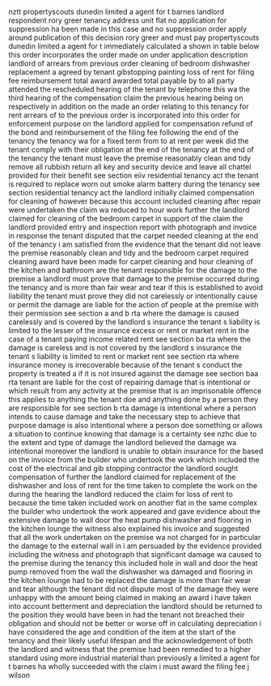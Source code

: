 nztt propertyscouts dunedin limited a agent for t barnes landlord respondent rory greer tenancy address unit flat no application for suppression ha been made in this case and no suppression order apply around publication of this decision rory greer and must pay propertyscouts dunedin limited a agent for t immediately calculated a shown in table below this order incorporates the order made on under application description landlord of arrears from previous order cleaning of bedroom dishwasher replacement a agreed by tenant gibstopping painting loss of rent for filing fee reimbursement total award awarded total payable by to all party attended the rescheduled hearing of the tenant by telephone this wa the third hearing of the compensation claim the previous hearing being on respectively in addition on the made an order relating to this tenancy for rent arrears of to the previous order is incorporated into this order for enforcement purpose on the landlord applied for compensation refund of the bond and reimbursement of the filing fee following the end of the tenancy the tenancy wa for a fixed term from to at rent per week did the tenant comply with their obligation at the end of the tenancy at the end of the tenancy the tenant must leave the premise reasonably clean and tidy remove all rubbish return all key and security device and leave all chattel provided for their benefit see section eiiv residential tenancy act the tenant is required to replace worn out smoke alarm battery during the tenancy see section residential tenancy act the landlord initially claimed compensation for cleaning of however because this account included cleaning after repair were undertaken the claim wa reduced to hour work further the landlord claimed for cleaning of the bedroom carpet in support of the claim the landlord provided entry and inspection report with photograph and invoice in response the tenant disputed that the carpet needed cleaning at the end of the tenancy i am satisfied from the evidence that the tenant did not leave the premise reasonably clean and tidy and the bedroom carpet required cleaning award have been made for carpet cleaning and hour cleaning of the kitchen and bathroom are the tenant responsible for the damage to the premise a landlord must prove that damage to the premise occurred during the tenancy and is more than fair wear and tear if this is established to avoid liability the tenant must prove they did not carelessly or intentionally cause or permit the damage are liable for the action of people at the premise with their permission see section a and b rta where the damage is caused carelessly and is covered by the landlord s insurance the tenant s liability is limited to the lesser of the insurance excess or rent or market rent in the case of a tenant paying income related rent see section ba rta where the damage is careless and is not covered by the landlord s insurance the tenant s liability is limited to rent or market rent see section rta where insurance money is irrecoverable because of the tenant s conduct the property is treated a if it is not insured against the damage see section baa rta tenant are liable for the cost of repairing damage that is intentional or which result from any activity at the premise that is an imprisonable offence this applies to anything the tenant doe and anything done by a person they are responsible for see section b rta damage is intentional where a person intends to cause damage and take the necessary step to achieve that purpose damage is also intentional where a person doe something or allows a situation to continue knowing that damage is a certainty see nzhc due to the extent and type of damage the landlord believed the damage wa intentional moreover the landlord is unable to obtain insurance for the based on the invoice from the builder who undertook the work which included the cost of the electrical and gib stopping contractor the landlord sought compensation of further the landlord claimed for replacement of the dishwasher and loss of rent for the time taken to complete the work on the during the hearing the landlord reduced the claim for loss of rent to because the time taken included work on another flat in the same complex the builder who undertook the work appeared and gave evidence about the extensive damage to wall door the heat pump dishwasher and flooring in the kitchen lounge the witness also explained his invoice and suggested that all the work undertaken on the premise wa not charged for in particular the damage to the external wall in i am persuaded by the evidence provided including the witness and photograph that significant damage wa caused to the premise during the tenancy this included hole in wall and door the heat pump removed from the wall the dishwasher wa damaged and flooring in the kitchen lounge had to be replaced the damage is more than fair wear and tear although the tenant did not dispute most of the damage they were unhappy with the amount being claimed in making an award i have taken into account betterment and depreciation the landlord should be returned to the position they would have been in had the tenant not breached their obligation and should not be better or worse off in calculating depreciation i have considered the age and condition of the item at the start of the tenancy and their likely useful lifespan and the acknowledgement of both the landlord and witness that the premise had been remedied to a higher standard using more industrial material than previously a limited a agent for t barnes ha wholly succeeded with the claim i must award the filing fee j wilson